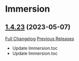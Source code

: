 # Immersion

## [1.4.23](https://github.com/seblindfors/Immersion/tree/1.4.23) (2023-05-07)
[Full Changelog](https://github.com/seblindfors/Immersion/compare/1.4.22...1.4.23) [Previous Releases](https://github.com/seblindfors/Immersion/releases)

- Update Immersion.toc  
- Update Immersion.toc  
